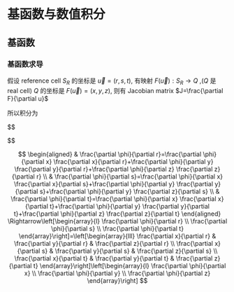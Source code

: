 # 基函数与数值积分


## 基函数


### 基函数求导

假设 reference cell $S_R$ 的坐标是 $\vec{u}=(r,s,t)$, 有映射 $F(\vec{u}): S_R \rightarrow Q$ ,($Q$ 是 real cell)  $Q$ 的坐标是 $F(\vec{u})=(x,y,z)$, 则有 Jacobian matrix $J=\frac{\partial F}{\partial u}$

所以积分为

$$

$$


$$
\begin{aligned}
& \frac{\partial \phi}{\partial r}=\frac{\partial \phi}{\partial x} \frac{\partial x}{\partial r}+\frac{\partial \phi}{\partial y} \frac{\partial y}{\partial r}+\frac{\partial \phi}{\partial z} \frac{\partial z}{\partial r} \\
& \frac{\partial \phi}{\partial s}=\frac{\partial \phi}{\partial x} \frac{\partial x}{\partial s}+\frac{\partial \phi}{\partial y} \frac{\partial y}{\partial s}+\frac{\partial \phi}{\partial y} \frac{\partial z}{\partial s} \\
& \frac{\partial \phi}{\partial t}=\frac{\partial \phi}{\partial x} \frac{\partial x}{\partial t}+\frac{\partial \phi}{\partial y} \frac{\partial y}{\partial t}+\frac{\partial \phi}{\partial z} \frac{\partial z}{\partial t}
\end{aligned} \Rightarrow\left[\begin{array}{l}
\frac{\partial \phi}{\partial r} \\
\frac{\partial \phi}{\partial s} \\
\frac{\partial \phi}{\partial t}
\end{array}\right]=\left[\begin{array}{lll}
\frac{\partial x}{\partial r} & \frac{\partial y}{\partial r} & \frac{\partial z}{\partial r} \\
\frac{\partial x}{\partial s} & \frac{\partial y}{\partial s} & \frac{\partial z}{\partial s} \\
\frac{\partial x}{\partial t} & \frac{\partial y}{\partial t} & \frac{\partial z}{\partial t}
\end{array}\right]\left[\begin{array}{l}
\frac{\partial \phi}{\partial x} \\
\frac{\partial \phi}{\partial y} \\
\frac{\partial \phi}{\partial z}
\end{array}\right]
$$
<!--stackedit_data:
eyJoaXN0b3J5IjpbMTMyMjAwOTcwOSwtMTg5Nzg4OTYzMSwtOT
E0MTMxMjgzXX0=
-->